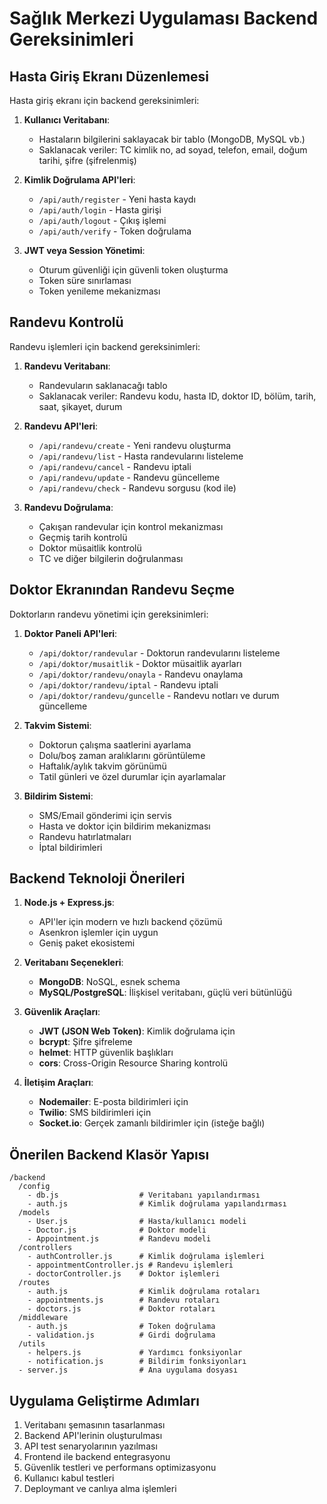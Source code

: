 # Sağlık Merkezi Uygulaması Backend Gereksinimleri

## Hasta Giriş Ekranı Düzenlemesi

Hasta giriş ekranı için backend gereksinimleri:

1. **Kullanıcı Veritabanı**: 
   - Hastaların bilgilerini saklayacak bir tablo (MongoDB, MySQL vb.)
   - Saklanacak veriler: TC kimlik no, ad soyad, telefon, email, doğum tarihi, şifre (şifrelenmiş)

2. **Kimlik Doğrulama API'leri**:
   - `/api/auth/register` - Yeni hasta kaydı
   - `/api/auth/login` - Hasta girişi
   - `/api/auth/logout` - Çıkış işlemi
   - `/api/auth/verify` - Token doğrulama

3. **JWT veya Session Yönetimi**: 
   - Oturum güvenliği için güvenli token oluşturma
   - Token süre sınırlaması
   - Token yenileme mekanizması

## Randevu Kontrolü

Randevu işlemleri için backend gereksinimleri:

1. **Randevu Veritabanı**: 
   - Randevuların saklanacağı tablo
   - Saklanacak veriler: Randevu kodu, hasta ID, doktor ID, bölüm, tarih, saat, şikayet, durum

2. **Randevu API'leri**:
   - `/api/randevu/create` - Yeni randevu oluşturma
   - `/api/randevu/list` - Hasta randevularını listeleme
   - `/api/randevu/cancel` - Randevu iptali
   - `/api/randevu/update` - Randevu güncelleme
   - `/api/randevu/check` - Randevu sorgusu (kod ile)

3. **Randevu Doğrulama**: 
   - Çakışan randevular için kontrol mekanizması
   - Geçmiş tarih kontrolü
   - Doktor müsaitlik kontrolü
   - TC ve diğer bilgilerin doğrulanması

## Doktor Ekranından Randevu Seçme

Doktorların randevu yönetimi için gereksinimleri:

1. **Doktor Paneli API'leri**:
   - `/api/doktor/randevular` - Doktorun randevularını listeleme
   - `/api/doktor/musaitlik` - Doktor müsaitlik ayarları
   - `/api/doktor/randevu/onayla` - Randevu onaylama
   - `/api/doktor/randevu/iptal` - Randevu iptali
   - `/api/doktor/randevu/guncelle` - Randevu notları ve durum güncelleme

2. **Takvim Sistemi**: 
   - Doktorun çalışma saatlerini ayarlama
   - Dolu/boş zaman aralıklarını görüntüleme
   - Haftalık/aylık takvim görünümü
   - Tatil günleri ve özel durumlar için ayarlamalar

3. **Bildirim Sistemi**:
   - SMS/Email gönderimi için servis
   - Hasta ve doktor için bildirim mekanizması
   - Randevu hatırlatmaları
   - İptal bildirimleri

## Backend Teknoloji Önerileri

1. **Node.js + Express.js**: 
   - API'ler için modern ve hızlı backend çözümü
   - Asenkron işlemler için uygun
   - Geniş paket ekosistemi

2. **Veritabanı Seçenekleri**:
   - **MongoDB**: NoSQL, esnek schema 
   - **MySQL/PostgreSQL**: İlişkisel veritabanı, güçlü veri bütünlüğü

3. **Güvenlik Araçları**:
   - **JWT (JSON Web Token)**: Kimlik doğrulama için
   - **bcrypt**: Şifre şifreleme
   - **helmet**: HTTP güvenlik başlıkları
   - **cors**: Cross-Origin Resource Sharing kontrolü

4. **İletişim Araçları**:
   - **Nodemailer**: E-posta bildirimleri için 
   - **Twilio**: SMS bildirimleri için
   - **Socket.io**: Gerçek zamanlı bildirimler için (isteğe bağlı)

## Önerilen Backend Klasör Yapısı

```
/backend
  /config
    - db.js                  # Veritabanı yapılandırması
    - auth.js                # Kimlik doğrulama yapılandırması
  /models
    - User.js                # Hasta/kullanıcı modeli
    - Doctor.js              # Doktor modeli
    - Appointment.js         # Randevu modeli
  /controllers
    - authController.js      # Kimlik doğrulama işlemleri
    - appointmentController.js # Randevu işlemleri
    - doctorController.js    # Doktor işlemleri
  /routes
    - auth.js                # Kimlik doğrulama rotaları
    - appointments.js        # Randevu rotaları
    - doctors.js             # Doktor rotaları
  /middleware
    - auth.js                # Token doğrulama
    - validation.js          # Girdi doğrulama
  /utils
    - helpers.js             # Yardımcı fonksiyonlar
    - notification.js        # Bildirim fonksiyonları
  - server.js                # Ana uygulama dosyası
```

## Uygulama Geliştirme Adımları

1. Veritabanı şemasının tasarlanması
2. Backend API'lerinin oluşturulması
3. API test senaryolarının yazılması
4. Frontend ile backend entegrasyonu
5. Güvenlik testleri ve performans optimizasyonu
6. Kullanıcı kabul testleri
7. Deploymant ve canlıya alma işlemleri 